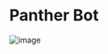 # Panther Bot

![image](https://github.com/Bridgewater-Rartian-Cybersecurity/panther/assets/140008493/416779a2-0214-4a85-95f5-35a342cbacfb)
